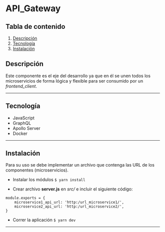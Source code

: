 # API_Gateway

## Tabla de contenido

1. [Descripción](#descripción)
2. [Tecnología](#tecnología)
3. [Instalación](#instalación)

## Descripción

Este componente es el eje del desarrollo ya que en él se unen todos los microservicios de forma lógica y flexible para ser consumido por un _frontend_client_.

---

## Tecnología

- JavaScript
- GraphQL
- Apollo Server
- Docker

---

## Instalación

Para su uso se debe implementar un archivo que contenga las URL de los componentes (microservicios).

- Instalar los módulos `$ yarn install`

- Crear archivo **server.js** en _src/_ e incluir el siguiente código:

```
module.exports = {
	microservice1_api_url: 'http:/url_microservice1/',
	microservice2_api_url: 'http:/url_microservice2/',
}
```

- Correr la aplicación `$ yarn dev`

---
